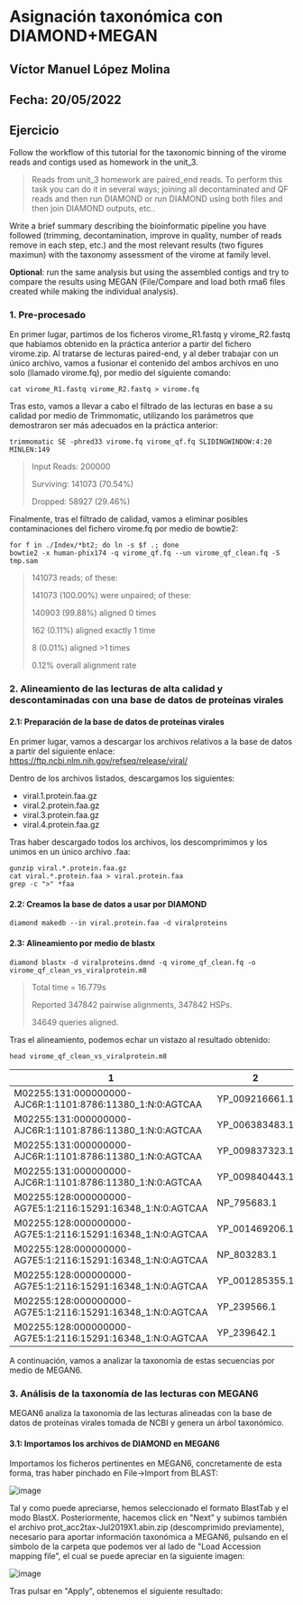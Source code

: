 # Asignación taxonómica con DIAMOND+MEGAN
## Víctor Manuel López Molina
## Fecha: 20/05/2022
## Ejercicio

Follow the workflow of this tutorial for the taxonomic binning of the virome reads and contigs used as homework in the unit_3.

>Reads from unit_3 homework are paired_end reads. To perform this task you can do it in several ways; joining all decontaminated and QF reads and then run DIAMOND or run DIAMOND using both files and then join DIAMOND outputs, etc..

Write a brief summary describing the bioinformatic pipeline you have followed (trimming, decontamination, improve in quality, number of reads remove in each step, etc.) and the most relevant results (two figures maximun) with the taxonomy assessment of the virome at family level.

**Optional**: run the same analysis but using the assembled contigs and try to compare the results using MEGAN (File/Compare and load both rma6 files created while making the individual analysis).

### 1. Pre-procesado
En primer lugar, partimos de los ficheros virome_R1.fastq y virome_R2.fastq que habíamos obtenido en la práctica anterior a partir del fichero virome.zip. Al tratarse de lecturas paired-end, y al deber trabajar con un único archivo, vamos a fusionar el contenido del ambos archivos en uno solo (llamado virome.fq), por medio del siguiente comando:
```
cat virome_R1.fastq virome_R2.fastq > virome.fq
```
Tras esto, vamos a llevar a cabo el filtrado de las lecturas en base a su calidad por medio de Trimmomatic, utilizando los parámetros que demostraron ser más adecuados en la práctica anterior:
```
trimmomatic SE -phred33 virome.fq virome_qf.fq SLIDINGWINDOW:4:20 MINLEN:149
```
>Input Reads: 200000
>
>Surviving: 141073 (70.54%) 
>
>Dropped: 58927 (29.46%)

Finalmente, tras el filtrado de calidad, vamos a eliminar posibles contaminaciones del fichero virome.fq por medio de bowtie2:
```
for f in ./Index/*bt2; do ln -s $f .; done
bowtie2 -x human-phix174 -q virome_qf.fq --un virome_qf_clean.fq -S tmp.sam
```
>141073 reads; of these:
>
>141073 (100.00%) were unpaired; of these:
>
>140903 (99.88%) aligned 0 times
>
>162 (0.11%) aligned exactly 1 time
>
>8 (0.01%) aligned >1 times
>
>0.12% overall alignment rate

### 2. Alineamiento de las lecturas de alta calidad y descontaminadas con una base de datos de proteínas virales

#### 2.1: Preparación de la base de datos de proteínas virales

En primer lugar, vamos a descargar los archivos relativos a la base de datos a partir del siguiente enlace: https://ftp.ncbi.nlm.nih.gov/refseq/release/viral/

Dentro de los archivos listados, descargamos los siguientes:
* viral.1.protein.faa.gz
* viral.2.protein.faa.gz
* viral.3.protein.faa.gz
* viral.4.protein.faa.gz

Tras haber descargado todos los archivos, los descomprimimos y los unimos en un único archivo .faa:
```
gunzip viral.*.protein.faa.gz
cat viral.*.protein.faa > viral.protein.faa
grep -c ">" *faa
```
#### 2.2: Creamos la base de datos a usar por DIAMOND

```
diamond makedb --in viral.protein.faa -d viralproteins
```
#### 2.3: Alineamiento por medio de blastx
```
diamond blastx -d viralproteins.dmnd -q virome_qf_clean.fq -o virome_qf_clean_vs_viralprotein.m8
```
>Total time = 16.779s
>
>Reported 347842 pairwise alignments, 347842 HSPs.  
>
>34649 queries aligned.

Tras el alineamiento, podemos echar un vistazo al resultado obtenido:
```
head virome_qf_clean_vs_viralprotein.m8
```
| 1 | 2 | 3 | 4 | 5 | 6 | 7 | 8 | 9 | 10 | 11 | 12 |
| --- | --- | --- | --- | --- | --- | --- | --- | --- | --- | --- | --- |
| M02255:131:000000000-AJC6R:1:1101:8786:11380_1:N:0:AGTCAA	| YP_009216661.1 | 50.8 | 63 | 30 | 1 | 212 | 27 | 104 | 166 | 3.7e-09 | 61.2 |
| M02255:131:000000000-AJC6R:1:1101:8786:11380_1:N:0:AGTCAA | YP_006383483.1 | 50.0 | 48 | 23 | 1 | 167 | 27 | 120 | 167 | 1.2e-04 | 46.2 |
| M02255:131:000000000-AJC6R:1:1101:8786:11380_1:N:0:AGTCAA	| YP_009837323.1 | 47.9 | 48 | 24 | 1 | 167 | 27 | 120 | 167 | 3.6e-04 | 44.7 |
| M02255:131:000000000-AJC6R:1:1101:8786:11380_1:N:0:AGTCAA | YP_009840443.1 | 47.9 | 48 | 24 | 1 | 167 | 27 | 120 | 167 | 3.6e-04 | 44.7 |
| M02255:128:000000000-AG7E5:1:2116:15291:16348_1:N:0:AGTCAA | NP_795683.1 | 78.7 | 94 | 20 | 0 | 284 | 3 | 81 | 174 | 7.3e-37 | 153.7 |
| M02255:128:000000000-AG7E5:1:2116:15291:16348_1:N:0:AGTCAA | YP_001469206.1 | 78.7 | 94 | 20 | 0 | 284 | 3 | 81 | 174 | 7.3e-37 | 153.7 |
| M02255:128:000000000-AG7E5:1:2116:15291:16348_1:N:0:AGTCAA | NP_803283.1 | 73.4 | 94 | 25 | 0 | 284 | 3 | 97 | 190 | 2.6e-34 | 145.2 |
| M02255:128:000000000-AG7E5:1:2116:15291:16348_1:N:0:AGTCAA | YP_001285355.1 | 73.4 | 94 | 25 | 0 | 284 | 3 | 97 | 190 | 2.6e-34 | 145.2 |
| M02255:128:000000000-AG7E5:1:2116:15291:16348_1:N:0:AGTCAA | YP_239566.1 | 73.4 | 94 | 25 | 0 | 284 | 3 | 97 | 190 | 2.6e-34 | 145.2 |
| M02255:128:000000000-AG7E5:1:2116:15291:16348_1:N:0:AGTCAA | YP_239642.1 | 73.4 | 94 | 25 | 0 | 284 | 3 | 97 | 190 | 2.6e-34 | 145.2 |

A continuación, vamos a analizar la taxonomía de estas secuencias por medio de MEGAN6.

### 3. Análisis de la taxonomía de las lecturas con MEGAN6

MEGAN6 analiza la taxonomía de las lecturas alineadas con la base de datos de proteínas virales tomada de NCBI y genera un árbol taxonómico.

#### 3.1: Importamos los archivos de DIAMOND en MEGAN6

Importamos los ficheros pertinentes en MEGAN6, concretamente de esta forma, tras haber pinchado en File->Import from BLAST:

![image](https://user-images.githubusercontent.com/98259577/166725000-374b2d61-7ac0-4117-982b-996fbc2f6244.png)

Tal y como puede apreciarse, hemos seleccionado el formato BlastTab y el modo BlastX. Posteriormente, hacemos click en "Next" y subimos también el archivo prot_acc2tax-Jul2019X1.abin.zip (descomprimido previamente), necesario para aportar información taxonómica a MEGAN6, pulsando en el símbolo de la carpeta que podemos ver al lado de "Load Accession mapping file", el cual se puede apreciar en la siguiente imagen:

![image](https://user-images.githubusercontent.com/98259577/166725783-b781e520-fedc-456d-ae08-348bedf1a7f4.png)

Tras pulsar en "Apply", obtenemos el siguiente resultado:





